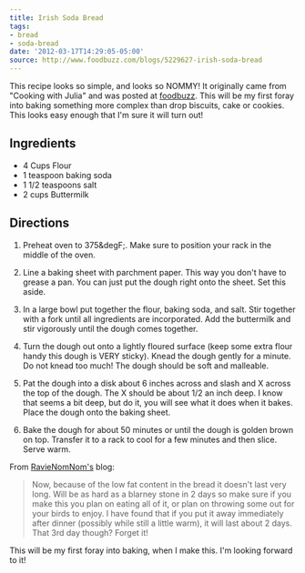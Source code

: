 ```yaml
---
title: Irish Soda Bread
tags:
- bread
- soda-bread
date: '2012-03-17T14:29:05-05:00'
source: http://www.foodbuzz.com/blogs/5229627-irish-soda-bread
---
```

This recipe looks so simple, and looks so NOMMY! It originally came
from "Cooking with Julia" and was posted at
[foodbuzz]({{page.external_url}}). This will be my first foray into
baking something more complex than drop biscuits, cake or
cookies. This looks easy enough that I'm sure it will turn out!


## Ingredients

* 4 Cups Flour
* 1 teaspoon baking soda
* 1 1/2 teaspoons salt
* 2 cups Buttermilk


## Directions

1.  Preheat oven to 375&degF;. Make sure to position your rack in the middle of the oven.

1.  Line a baking sheet with parchment paper. This way you don't have to grease a pan. You can just put the dough right onto the sheet. Set this aside.

1.  In a large bowl put together the flour, baking soda, and salt. Stir together with a fork until all ingredients are incorporated. Add the buttermilk and stir vigorously until the dough comes together.

1.  Turn the dough out onto a lightly floured surface (keep some extra flour handy this dough is VERY sticky). Knead the dough gently for a minute. Do not knead too much! The dough should be soft and malleable.

1.  Pat the dough into a disk about 6 inches across and slash and X across the top of the dough. The X should be about 1/2 an inch deep. I know that seems a bit deep, but do it, you will see what it does when it bakes. Place the dough onto the baking sheet.

1.  Bake the dough for about 50 minutes or until the dough is golden brown on top. Transfer it to a rack to cool for a few minutes and then slice. Serve warm.


From [RavieNomNom's](http://ravienomnoms.wordpress.com/2012/03/15/irish-soda-bread/) blog:

> Now, because of the low fat content in the bread it doesn't last
  very long. Will be as hard as a blarney stone in 2 days so make sure
  if you make this you plan on eating all of it, or plan on throwing
  some out for your birds to enjoy. I have found that if you put it
  away immediately after dinner (possibly while still a little warm),
  it will last about 2 days. That 3rd day though? Forget it!

This will be my first foray into baking, when I make this. I'm looking
forward to it!

